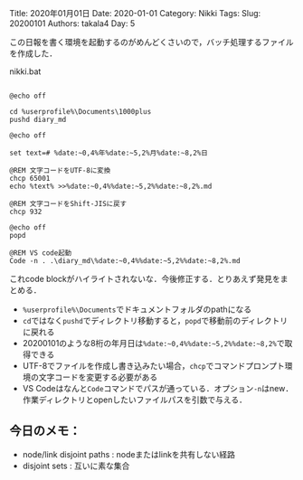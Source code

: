 ﻿Title: 2020年01月01日
Date: 2020-01-01
Category: Nikki
Tags: 
Slug: 20200101
Authors: takala4
Day: 5



この日報を書く環境を起動するのがめんどくさいので，バッチ処理するファイルを作成した．

nikki.bat


```

@echo off

cd %userprofile%\Documents\1000plus
pushd diary_md

@echo off

set text=# %date:~0,4%年%date:~5,2%月%date:~8,2%日

@REM 文字コードをUTF-8に変換
chcp 65001
echo %text% >>%date:~0,4%%date:~5,2%%date:~8,2%.md

@REM 文字コードをShift-JISに戻す
chcp 932

@echo off
popd

@REM VS code起動
Code -n . .\diary_md\%date:~0,4%%date:~5,2%%date:~8,2%.md

```

これcode blockがハイライトされないな．今後修正する．とりあえず発見をまとめる．

* `%userprofile%\Documents`でドキュメントフォルダのpathになる
* `cd`ではなく`pushd`でディレクトリ移動すると，`popd`で移動前のディレクトリに戻れる
* 20200101のような8桁の年月日は`%date:~0,4%%date:~5,2%%date:~8,2%`で取得できる
* UTF-8でファイルを作成し書き込みたい場合，`chcp`でコマンドプロンプト環境の文字コードを変更する必要がある
* VS Codeはなんと`Code`コマンドでパスが通っている．オプション`-n`はnew．作業ディレクトリとopenしたいファイルパスを引数で与える．

## 今日のメモ：
* node/link disjoint paths : nodeまたはlinkを共有しない経路
* disjoint sets : 互いに素な集合
